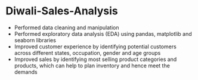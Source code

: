 # Diwali-Sales-Analysis
- Performed data cleaning and manipulation
- Performed exploratory data analysis (EDA) using pandas, matplotlib and seaborn libraries
- Improved customer experience by identifying potential customers across different states, occupation, 
gender and age groups
- Improved sales by identifying most selling product categories and products, which can help to plan 
inventory and hence meet the demands
